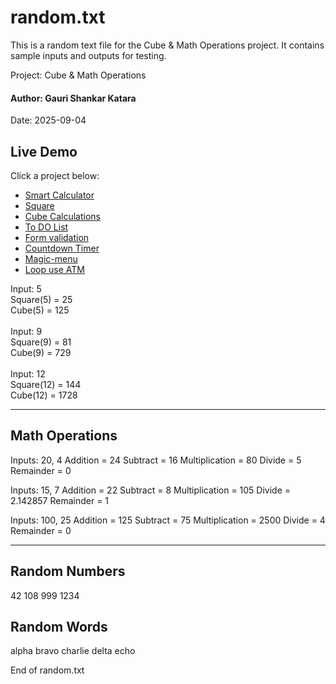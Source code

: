 # random.txt

This is a random text file for the Cube & Math Operations project.
It contains sample inputs and outputs for testing.

Project: Cube & Math Operations<br> <h4>Author: Gauri Shankar Katara</h4>
Date: 2025-09-04
##  Live Demo
  Click a project below:
  <ul>
    <li><a href="https://kgshankar527.github.io/My-projects/Project1/">Smart Calculator</a></li>
    <li><a href="https://kgshankar527.github.io/My-projects/Project2/">Square</a></li>
    <li><a href="https://kgshankar527.github.io/My-projects/Project3/">Cube Calculations</a></li>
    <li><a href="https://kgshankar527.github.io/My-projects/To-do-list/">To DO List</a></li>
    <li><a href="https://kgshankar527.github.io/My-projects/Form-validation/">Form validation</a></li>
    <li><a href="https://kgshankar527.github.io/My-projects/Countdown-Timer/">Countdown Timer</a></li>
    <li><a href="https://kgshankar527.github.io/My-projects/Magic-menu/">Magic-menu</a></li>
    <li><a href="https://kgshankar527.github.io/My-projects/Mini-ATM/">Loop use ATM</a></li>
</ul>
   Input: 5 <br>
   Square(5) = 25<br>
   Cube(5)   = 125<br>
   <br>
   Input: 9<br>
   Square(9) = 81<br>
   Cube(9)   = 729<br>
    <br>
   Input: 12<br>
   Square(12) = 144<br>
   Cube(12)   = 1728<br>

--------------------------
Math Operations
--------------------------
Inputs: 20, 4
Addition       = 24
Subtract       = 16
Multiplication = 80
Divide         = 5
Remainder      = 0

Inputs: 15, 7
Addition       = 22
Subtract       = 8
Multiplication = 105
Divide         = 2.142857
Remainder      = 1

Inputs: 100, 25
Addition       = 125
Subtract       = 75
Multiplication = 2500
Divide         = 4
Remainder      = 0

--------------------------
Random Numbers
--------------------------
42
108
999
1234

Random Words
--------------------------
alpha
bravo
charlie
delta
echo

End of random.txt
